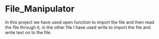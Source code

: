 # File_Manipulator
In this project we have used open function to import the file and then read the file through it, in the other file I have used write to import the file and write text on to the file.
